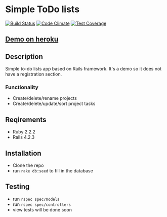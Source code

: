 Simple ToDo lists
===

[![Build Status](https://travis-ci.org/max-borisov/rails-todo.svg)](https://travis-ci.org/max-borisov/rails-todo) [![Code Climate](https://codeclimate.com/github/max-borisov/rails-todo/badges/gpa.svg)](https://codeclimate.com/github/max-borisov/rails-todo) [![Test Coverage](https://codeclimate.com/github/max-borisov/rails-todo/badges/coverage.svg)](https://codeclimate.com/github/max-borisov/rails-todo/coverage)

## [Demo on heroku](https://rails-simple-todo.herokuapp.com/)

## Description
Simple to-do lists app based on Rails framework. 
It's a demo so it does not have a registration section.

### Functionality
* Create/delete/rename projects
* Create/delete/update/sort project tasks

## Reqirements
* Ruby 2.2.2
* Rails 4.2.3

## Installation
* Clone the repo
* run `rake db:seed` to fill in the database

## Testing
* run `rspec spec/models`
* run `rspec spec/controllers`
* view tests will be done soon
